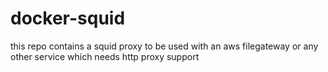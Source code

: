 # docker-squid

this repo contains a squid proxy to be used with an aws filegateway or any other service which needs http proxy support

